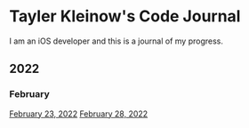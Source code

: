 # Tayler Kleinow's Code Journal
I am an iOS developer and this is a journal of my progress.

## 2022
### February
[February 23, 2022](2022/Feb23.md)
[February 28, 2022](2022/Feb28.md)
